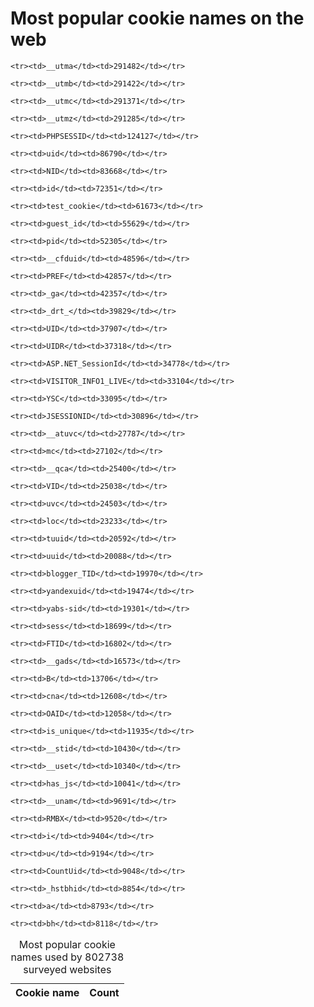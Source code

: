 # Most popular cookie names on the web

<table>

<caption>Most popular cookie names used by 802738 surveyed websites</caption>

<thead>
<tr>
    <th>Cookie name</th>
    <th>Count</th>
</tr>
</thead>

<tbody>

    <tr><td>__utma</td><td>291482</td></tr>

    <tr><td>__utmb</td><td>291422</td></tr>

    <tr><td>__utmc</td><td>291371</td></tr>

    <tr><td>__utmz</td><td>291285</td></tr>

    <tr><td>PHPSESSID</td><td>124127</td></tr>

    <tr><td>uid</td><td>86790</td></tr>

    <tr><td>NID</td><td>83668</td></tr>

    <tr><td>id</td><td>72351</td></tr>

    <tr><td>test_cookie</td><td>61673</td></tr>

    <tr><td>guest_id</td><td>55629</td></tr>

    <tr><td>pid</td><td>52305</td></tr>

    <tr><td>__cfduid</td><td>48596</td></tr>

    <tr><td>PREF</td><td>42857</td></tr>

    <tr><td>_ga</td><td>42357</td></tr>

    <tr><td>_drt_</td><td>39829</td></tr>

    <tr><td>UID</td><td>37907</td></tr>

    <tr><td>UIDR</td><td>37318</td></tr>

    <tr><td>ASP.NET_SessionId</td><td>34778</td></tr>

    <tr><td>VISITOR_INFO1_LIVE</td><td>33104</td></tr>

    <tr><td>YSC</td><td>33095</td></tr>

    <tr><td>JSESSIONID</td><td>30896</td></tr>

    <tr><td>__atuvc</td><td>27787</td></tr>

    <tr><td>mc</td><td>27102</td></tr>

    <tr><td>__qca</td><td>25400</td></tr>

    <tr><td>VID</td><td>25038</td></tr>

    <tr><td>uvc</td><td>24503</td></tr>

    <tr><td>loc</td><td>23233</td></tr>

    <tr><td>tuuid</td><td>20592</td></tr>

    <tr><td>uuid</td><td>20088</td></tr>

    <tr><td>blogger_TID</td><td>19970</td></tr>

    <tr><td>yandexuid</td><td>19474</td></tr>

    <tr><td>yabs-sid</td><td>19301</td></tr>

    <tr><td>sess</td><td>18699</td></tr>

    <tr><td>FTID</td><td>16802</td></tr>

    <tr><td>__gads</td><td>16573</td></tr>

    <tr><td>B</td><td>13706</td></tr>

    <tr><td>cna</td><td>12608</td></tr>

    <tr><td>OAID</td><td>12058</td></tr>

    <tr><td>is_unique</td><td>11935</td></tr>

    <tr><td>__stid</td><td>10430</td></tr>

    <tr><td>__uset</td><td>10340</td></tr>

    <tr><td>has_js</td><td>10041</td></tr>

    <tr><td>__unam</td><td>9691</td></tr>

    <tr><td>RMBX</td><td>9520</td></tr>

    <tr><td>i</td><td>9404</td></tr>

    <tr><td>u</td><td>9194</td></tr>

    <tr><td>CountUid</td><td>9048</td></tr>

    <tr><td>_hstbhid</td><td>8854</td></tr>

    <tr><td>a</td><td>8793</td></tr>

    <tr><td>bh</td><td>8118</td></tr>

</tbody>

</table>

